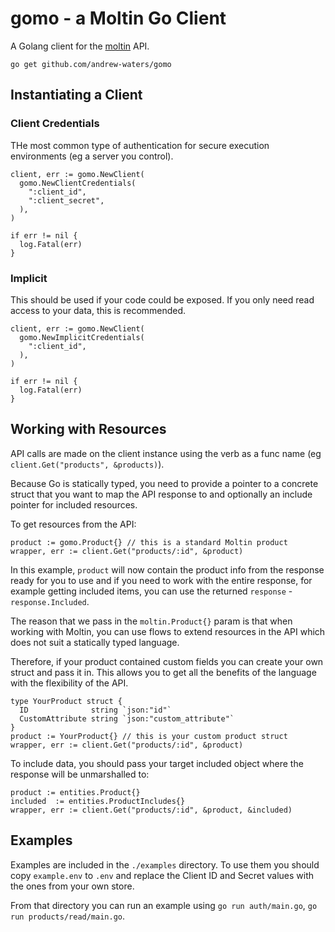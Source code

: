 # gomo - a Moltin Go Client

A Golang client for the [moltin](https://moltin.com) API.

`go get github.com/andrew-waters/gomo`

## Instantiating a Client

### Client Credentials

THe most common type of authentication for secure execution environments (eg a server you control).

```golang
client, err := gomo.NewClient(
  gomo.NewClientCredentials(
    ":client_id",
    ":client_secret",
  ),
)

if err != nil {
  log.Fatal(err)
}
```

### Implicit

This should be used if your code could be exposed. If you only need read access to your data, this is recommended.

```golang
client, err := gomo.NewClient(
  gomo.NewImplicitCredentials(
    ":client_id",
  ),
)

if err != nil {
  log.Fatal(err)
}
```


## Working with Resources

API calls are made on the client instance using the verb as a func name (eg `client.Get("products", &products)`).

Because Go is statically typed, you need to provide a pointer to a concrete struct that you want to map the API response to and optionally an include pointer for included resources.

To get resources from the API:

```golang
product := gomo.Product{} // this is a standard Moltin product
wrapper, err := client.Get("products/:id", &product)
```

In this example, `product` will now contain the product info from the response ready for you to use and if you need to work with the entire response, for example getting included items, you can use the returned `response` - `response.Included`.

The reason that we pass in the `moltin.Product{}` param is that when working with Moltin, you can use flows to extend resources in the API which does not suit a statically typed language.

Therefore, if your product contained custom fields you can create your own struct and pass it in. This allows you to get all the benefits of the language with the flexibility of the API.

```golang
type YourProduct struct {
  ID              string `json:"id"`
  CustomAttribute string `json:"custom_attribute"`
}
product := YourProduct{} // this is your custom product struct
wrapper, err := client.Get("products/:id", &product)
```

To include data, you should pass your target included object where the response will be unmarshalled to:

```golang
product := entities.Product{}
included  := entities.ProductIncludes{}
wrapper, err := client.Get("products/:id", &product, &included)
```


## Examples

Examples are included in the `./examples` directory. To use them you should copy `example.env` to `.env` and replace the Client ID and Secret values with the ones from your own store.

From that directory you can run an example using `go run auth/main.go`, `go run products/read/main.go`.
